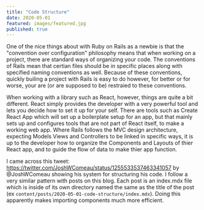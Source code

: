 ```yaml
---
title: "Code Structure"
date: 2020-05-01
featured: images/featured.jpg
published: true
---
```


One of the nice things about with Ruby on Rails as a newbie is that the "convention over configuration" philosophy means that when working on a project, there are standard ways of organizing your code. The conventions of Rails mean that certian files should be in specific places along with specified naming conventions as well. Because of these conventions, quickly builing a project with Rails is easy to do however, for better or for worse, your are (or are supposed to be) restraied to these conventions.

When working with a library such as React, however, things are quite a bit different. React simply provides the developer with a very powerful tool and lets you decide how to set it up for your self. There are tools such as Create React App which will set up a boilerplate setup for an app, but that mainly sets up and configures tools that are not part of React itself, to make a working web app. Where Rails follows the MVC design architecture, expecting Models Views and Controllers to be linked in specific ways, it is up to the developer how to organize the Components and Layouts of thier React app, and to guide the flow of data to make thier app function.

I came across this tweet: https://twitter.com/JoshWComeau/status/1255533537463341057 by @JoshWComeau showing his system for structuring his code. I follow a very similar pattern with posts on this blog. Each post is an index.mdx file which is inside of its own directory named the same as the title of the post (ex `content/posts/2020-05-01-code-structure/index.mdx`). Doing this apparently makes importing components much more efficient.
